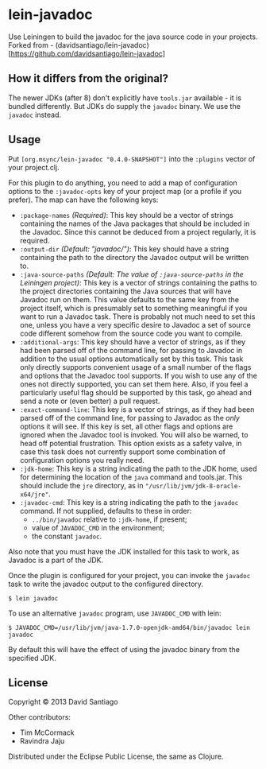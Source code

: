 # lein-javadoc

Use Leiningen to build the javadoc for the java source code in your projects.
Forked from - (davidsantiago/lein-javadoc)[https://github.com/davidsantiago/lein-javadoc]

## How it differs from the original?
The newer JDKs (after 8) don't explicitly have `tools.jar` available - it is bundled differently.
But JDKs do supply the `javadoc` binary. We use the `javadoc` instead.

## Usage

Put `[org.msync/lein-javadoc "0.4.0-SNAPSHOT"]` into the `:plugins` vector of your project.clj.

For this plugin to do anything, you need to add a map of configuration
options to the `:javadoc-opts` key of your project map (or a profile
if you prefer). The map can have the following keys:

- `:package-names` *(Required)*: This key should be a vector of
  strings containing the names of the Java packages that should be
  included in the Javadoc. Since this cannot be deduced from a project
  regularly, it is required.
- `:output-dir` *(Default: "javadoc/")*: This key should have a string
  containing the path to the directory the Javadoc output will be
  written to.
- `:java-source-paths` *(Default: The value of `:java-source-paths` in
  the Leiningen project)*: This key is a vector of strings containing
  the paths to the project directories containing the Java sources
  that will have Javadoc run on them. This value defaults to the same
  key from the project itself, which is presumably set to something
  meaningful if you want to run a Javadoc task. There is probably not
  much need to set this one, unless you have a very specific desire to
  Javadoc a set of source code different somehow from the source code
  you want to compile.
- `:additional-args`: This key should have a vector of strings, as if
  they had been parsed off of the command line, for passing to Javadoc
  in addition to the usual options automatically set by this
  task. This task only directly supports convenient usage of a small
  number of the flags and options that the Javadoc tool supports. If
  you wish to use any of the ones not directly supported, you can set
  them here. Also, if you feel a particularly useful flag should be
  supported by this task, go ahead and send a note or (even better) a
  pull request.
- `:exact-command-line`: This key is a vector of strings, as if they
  had been parsed off of the command line, for passing to Javadoc as
  the *only* options it will see. If this key is set, all other flags
  and options are ignored when the Javadoc tool is invoked. You will
  also be warned, to head off potential frustration. This option
  exists as a safety valve, in case this task does not currently
  support some combination of configuration options you really need.
- `:jdk-home`: This key is a string indicating the path to the JDK
  home, used for determining the location of the `java` command and
  tools.jar. This should include the `jre` directory, as in
  `"/usr/lib/jvm/jdk-8-oracle-x64/jre"`.
- `:javadoc-cmd`: This key is a string indicating the path to the `javadoc`
  command. If not supplied, defaults to these in order:
    - `../bin/javadoc` relative to `:jdk-home`, if present;
    - value of `JAVADOC_CMD` in the environment;
    - the constant `javadoc`.

Also note that you must have the JDK installed for this task to work,
as Javadoc is a part of the JDK.

Once the plugin is configured for your project, you can invoke the
`javadoc` task to write the javadoc output to the configured directory.

    $ lein javadoc

To use an alternative `javadoc` program, use `JAVADOC_CMD` with lein:

    $ JAVADOC_CMD=/usr/lib/jvm/java-1.7.0-openjdk-amd64/bin/javadoc lein javadoc

By default this will have the effect of using the javadoc binary from the specified JDK.

## License

Copyright © 2013 David Santiago

Other contributors:

- Tim McCormack
- Ravindra Jaju

Distributed under the Eclipse Public License, the same as Clojure.